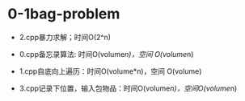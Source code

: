 # 0-1bag-problem

- 2.cpp暴力求解；时间O(2^n)

- 0.cpp备忘录算法: 时间O(volume*n)，空间 O(volume*n)

- 1.cpp自底向上遍历：时间O(volume*n)，空间 O(volume)

- 3.cpp记录下位置，输入包物品：时间O(volume*n)，空间O(volume*n)
